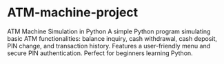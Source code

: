 # ATM-machine-project
ATM Machine Simulation in Python A simple Python program simulating basic ATM functionalities: balance inquiry, cash withdrawal, cash deposit, PIN change, and transaction history. Features a user-friendly menu and secure PIN authentication. Perfect for beginners learning Python.
